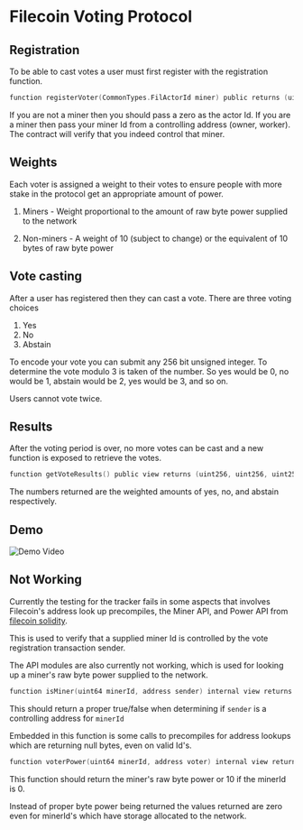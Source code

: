# Filecoin Voting Protocol

## Registration

To be able to cast votes a user must first register with the registration function.

```C
function registerVoter(CommonTypes.FilActorId miner) public returns (uint256 power)
```

If you are not a miner then you should pass a zero as the actor Id. If you are a miner then pass your miner Id from a controlling address (owner, worker). The contract will verify that you indeed control that miner.

## Weights

Each voter is assigned a weight to their votes to ensure people with more stake in the protocol get an appropriate amount of power.

1. Miners - Weight proportional to the amount of raw byte power supplied to the network

2. Non-miners - A weight of 10 (subject to change) or the equivalent of 10 bytes of raw byte power

## Vote casting

After a user has registered then they can cast a vote. There are three voting choices

1. Yes
2. No
3. Abstain

To encode your vote you can submit any 256 bit unsigned integer. To determine the vote modulo 3 is taken of the number. So yes would be 0, no would be 1, abstain would be 2, yes would be 3, and so on.

Users cannot vote twice.

## Results

After the voting period is over, no more votes can be cast and a new function is exposed to retrieve the votes.

```C
function getVoteResults() public view returns (uint256, uint256, uint256)
```

The numbers returned are the weighted amounts of yes, no, and abstain respectively.

## Demo

![Demo Video](./assets/demo.gif)

## Not Working

Currently the testing for the tracker fails in some aspects that involves Filecoin's address look up precompiles, the Miner API, and Power API from [filecoin solidity](https://github.com/filecoin-project/filecoin-solidity).

This is used to verify that a supplied miner Id is controlled by the vote registration transaction sender.

The API modules are also currently not working, which is used for looking up a miner's raw byte power supplied to the network.

```C
function isMiner(uint64 minerId, address sender) internal view returns (bool)
```

This should return a proper true/false when determining if ``sender`` is a controlling address for ``minerId``

Embedded in this function is some calls to precompiles for address lookups which are returning null bytes, even on valid Id's.

```C
function voterPower(uint64 minerId, address voter) internal view returns (uint256 power)
```

This function should return the miner's raw byte power or 10 if the minerId is 0.

Instead of proper byte power being returned the values returned are zero even for minerId's which have storage allocated to the network.
